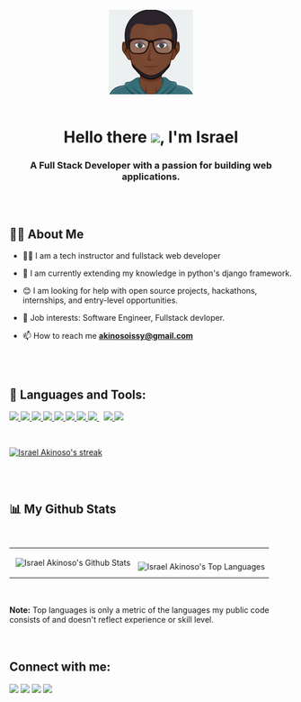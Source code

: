 <br />
<div align="center">
  <img src="./Cartoonify.png#image" width="150px" />
</div>


<br />
<h1 align="center">Hello there <img src="https://raw.githubusercontent.com/MartinHeinz/MartinHeinz/master/wave.gif"
    width="30px">, I'm Israel</h1>
<h3 align="center">A Full Stack Developer with a passion for building web applications.</h3>
<br />
<br />

## 🙋‍♂️ About Me

- 👨‍🎓 I am a tech instructor and fullstack web developer

- 📕 I am currently extending my knowledge in python's django framework.

- 😊 I am looking for help with open source projects, hackathons, internships, and entry-level opportunities.

- 💼 Job interests: Software Engineer, Fullstack devloper.

- 📫 How to reach me **akinosoissy@gmail.com**
<br />
<br />

## 🚀 Languages and Tools:

<p align="left">
  <a href="https://www.w3.org/html/" target="_blank"> <img src="https://img.icons8.com/color/40/000000/html-5.png" />
  </a>
  <a href="https://www.w3schools.com/css/" target="_blank"> <img
      src="https://img.icons8.com/color/40/000000/css3.png" /> </a>
  <a href="https://developer.mozilla.org/en-US/docs/Web/JavaScript" target="_blank"> <img
      src="https://img.icons8.com/color/40/000000/javascript.png" /> </a>
  <a href="https://getbootstrap.com" target="_blank"> <img src="https://img.icons8.com/color/40/000000/bootstrap.png" />
  </a>
  <a href="https://tailwindcss.com/" target="_blank"> <img
      src="https://img.icons8.com/color/40/000000/tailwindcss.png" />
  </a>
  <a href="https://reactjs.org/" target="_blank"> <img src="https://img.icons8.com/color/40/000000/react-native.png" />
  </a>
  <a href="https://www.python.org" target="_blank"> <img src="https://img.icons8.com/color/40/000000/python.png" /> </a>
  <a style="padding-right:8px;" href="https://www.mysql.com/" target="_blank"> <img
      src="https://img.icons8.com/fluent/48/000000/mysql-logo.png" /> </a>
  <a href="https://git-scm.com/" target="_blank"> <img src="https://img.icons8.com/color/40/000000/git.png" /> </a>
  <a href="https://docs.djangoproject.com/" target="_blank"> <img src="https://img.icons8.com/color/40/django.png" />
  </a>
</p>

<!-- [![React Badge](https://img.shields.io/badge/-React-61DBFB?style=for-the-badge&labelColor=black&logo=react&logoColor=61DBFB)](#)  [![Javascript Badge](https://img.shields.io/badge/-Javascript-F0DB4F?style=for-the-badge&labelColor=black&logo=javascript&logoColor=F0DB4F)](#) [![Typescript Badge](https://img.shields.io/badge/-Typescript-007acc?style=for-the-badge&labelColor=black&logo=typescript&logoColor=007acc)](#) [![Nodejs Badge](https://img.shields.io/badge/-Nodejs-3C873A?style=for-the-badge&labelColor=black&logo=node.js&logoColor=3C873A)](#) [![GraphQL Badge](https://img.shields.io/badge/-GraphQl-e535ab?style=for-the-badge&labelColor=black&logo=node.js&logoColor=e535ab)](#) -->
<br />

<p>
  <a href="https://github.com/devisreal">
    <img title="🔥 Get streak stats for your profile at git.io/streak-stats" alt="Israel Akinoso's streak"
      src="https://github-readme-streak-stats.herokuapp.com?user=devisreal&theme=monokai" />
  </a>
</p>

<br />
<br />

## 📊 My Github Stats

<br />

<table border="0" cellspacing="" cellpadding="">
  <td border="0">
    <p>&nbsp;<img align="center"
        src="https://github-readme-stats.vercel.app/api?username=devisreal&show_icons=true&count_private=true&theme=react&hide_border=true&bg_color=0D1117"
        alt=" Israel Akinoso's Github Stats" />
    </p>
  </td>
  <td border="0">
    <p><img align="left"
        src="https://github-readme-stats.vercel.app/api/top-langs/?username=devisreal&langs_count=8&count_private=true&layout=compact&theme=react&hide_border=true&bg_color=0D1117"
        alt="Israel Akinoso's Top Languages" />
    </p>
  </td>
<table>
<br />
<br />
<b>Note:</b> Top languages is only a metric of the languages my public code consists of and doesn't reflect experience or skill level.

<br />

<!-- [![trophy](https://github-profile-trophy.vercel.app/?username=devisreal)](https://github.com/ryo-ma/github-profile-trophy) -->
<br />
<br />

## Connect with me:

<p align="left">

  <a href="https://www.linkedin.com/in/israel-akinoso"><img
    src="https://img.icons8.com/fluent/40/000000/linkedin.png" /></a>
  <a href="https://twitter.com/akinoso_israel"><img src="https://img.icons8.com/fluent/40/000000/twitter.png" /></a>
  <a href="https://www.instagram.com/israel_akinoso/"><img
      src="https://img.icons8.com/fluent/40/000000/instagram-new.png" /></a>
  <a href="https://dev.to/devisrael">
    <img src="https://img.icons8.com/color/40/000000/link.png" /></a>
</p>
